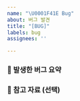 ```yaml
---
name: "\U0001F41E Bug"
about: 버그 발견
title: "[BUG]"
labels: bug
assignees: ''

---
```


### 📌 발생한 버그 요약


### 📌 참고 자료 (선택)
